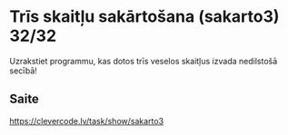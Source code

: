 # Trīs skaitļu sakārtošana (sakarto3) 32/32
Uzrakstiet programmu, kas dotos trīs veselos skaitļus izvada nedilstošā secībā!
## Saite
https://clevercode.lv/task/show/sakarto3